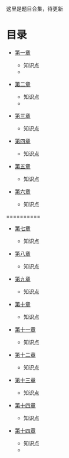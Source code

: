 这里是题目合集，待更新
# 目录
* [第一章](https://github.com/jckling/Learn-C/tree/master/Task/1/README.md)
  * 知识点
  * 

* [第二章](https://github.com/jckling/Learn-C/tree/master/Task/2/README.md)
  * 知识点
  * 

* [第三章](https://github.com/jckling/Learn-C/tree/master/Task/3/README.md)
  * 知识点


* [第四章](https://github.com/jckling/Learn-C/tree/master/Task/4/README.md)
  * 知识点


* [第五章](https://github.com/jckling/Learn-C/tree/master/Task/5/README.md)
  * 知识点


* [第六章](https://github.com/jckling/Learn-C/tree/master/Task/6/README.md)
  * 知识点

==========

* [第七章](https://github.com/jckling/Learn-C/tree/master/Task/7/README.md)
  * 知识点


* [第八章](https://github.com/jckling/Learn-C/tree/master/Task/8/README.md)
  * 知识点


* [第九章](https://github.com/jckling/Learn-C/tree/master/Task/9/README.md)
  * 知识点


* [第十章](https://github.com/jckling/Learn-C/tree/master/Task/10/README.md)
  * 知识点


* [第十一章](https://github.com/jckling/Learn-C/tree/master/Task/11/README.md)
  * 知识点


* [第十二章](https://github.com/jckling/Learn-C/tree/master/Task/12/README.md)
  * 知识点


* [第十三章](https://github.com/jckling/Learn-C/tree/master/Task/13/README.md)
  * 知识点


* [第十四章](https://github.com/jckling/Learn-C/tree/master/Task/14/README.md)
  * 知识点


* [第十四章](https://github.com/jckling/Learn-C/tree/master/Task/14/README.md)
  * 知识点
  * 